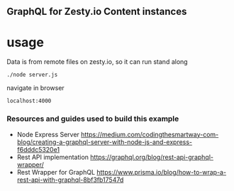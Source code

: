 ## GraphQL for Zesty.io Content instances

# usage

Data is from remote files on zesty.io, so it can run stand along

`./node server.js`

navigate in browser

`localhost:4000`

### Resources and guides used to build this example

* Node Express Server https://medium.com/codingthesmartway-com-blog/creating-a-graphql-server-with-node-js-and-express-f6dddc5320e1
* Rest API implementation https://graphql.org/blog/rest-api-graphql-wrapper/
* Rest Wrapper for GraphQL https://www.prisma.io/blog/how-to-wrap-a-rest-api-with-graphql-8bf3fb17547d
